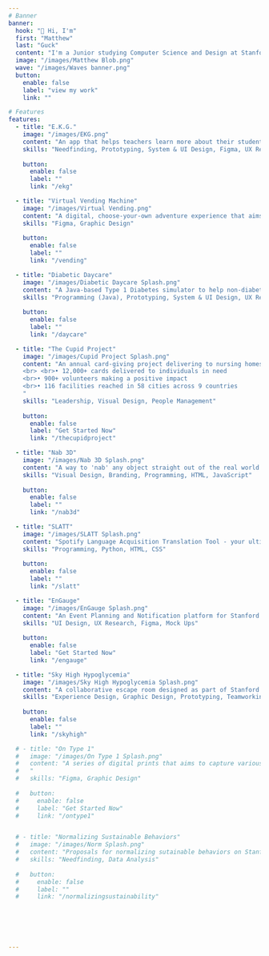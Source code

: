 ```yaml
---
# Banner
banner:
  hook: "👋 Hi, I'm"
  first: "Matthew"
  last: "Guck"
  content: "I'm a Junior studying Computer Science and Design at Stanford University. 🌲 I am the Stanford Class of 2026 President, I'm passionate about Type 1 Diabetes research and advocacy, and I love to create things— software, visuals, games, music, etc."
  image: "/images/Matthew Blob.png"
  wave: "/images/Waves banner.png"
  button:
    enable: false
    label: "view my work"
    link: ""

# Features
features:
  - title: "E.K.G."
    image: "/images/EKG.png"
    content: "An app that helps teachers learn more about their students through in-class games! Awarded 'Greatest Societal Impact' at Stanford CS147 Expo."
    skills: "Needfinding, Prototyping, System & UI Design, Figma, UX Research"
    
    button:
      enable: false
      label: ""
      link: "/ekg"

  - title: "Virtual Vending Machine"
    image: "/images/Virtual Vending.png"
    content: "A digital, choose-your-own adventure experience that aims to \"vend\" contentment with your life. Made in Figma."
    skills: "Figma, Graphic Design"
    
    button:
      enable: false
      label: ""
      link: "/vending"

  - title: "Diabetic Daycare"
    image: "/images/Diabetic Daycare Splash.png"
    content: "A Java-based Type 1 Diabetes simulator to help non-diabetics better understand blood sugar management."
    skills: "Programming (Java), Prototyping, System & UI Design, UX Research, Needfinding"
    
    button:
      enable: false
      label: ""
      link: "/daycare"

  - title: "The Cupid Project"
    image: "/images/Cupid Project Splash.png"
    content: "An annual card-giving project delivering to nursing homes every Valentine's Day since 2018.
    <br> <br>• 12,000+ cards delivered to individuals in need 
    <br>• 900+ volunteers making a positive impact 
    <br>• 116 facilities reached in 58 cities across 9 countries
    "
    skills: "Leadership, Visual Design, People Management"
    
    button:
      enable: false
      label: "Get Started Now"
      link: "/thecupidproject"

  - title: "Nab 3D"
    image: "/images/Nab 3D Splash.png"
    content: "A way to 'nab' any object straight out of the real world and into your website, with just a short video and a single line of code. Awarded 'Best Beginner Hack' @ TreeHacks 2024."
    skills: "Visual Design, Branding, Programming, HTML, JavaScript"
    
    button:
      enable: false
      label: ""
      link: "/nab3d"

  - title: "SLATT"
    image: "/images/SLATT Splash.png"
    content: "Spotify Language Acquisition Translation Tool - your ultimate companion for exploring music lyrics in multiple languages while enjoying your favorite tracks on Spotify. SLATT connects directly to your Spotify account and translates the current song into your desired target language"
    skills: "Programming, Python, HTML, CSS"
    
    button:
      enable: false
      label: ""
      link: "/slatt"

  - title: "EnGauge"
    image: "/images/EnGauge Splash.png"
    content: "An Event Planning and Notification platform for Stanford students."
    skills: "UI Design, UX Research, Figma, Mock Ups"
    
    button:
      enable: false
      label: "Get Started Now"
      link: "/engauge"

  - title: "Sky High Hypoglycemia"
    image: "/images/Sky High Hypoglycemia Splash.png"
    content: "A collaborative escape room designed as part of Stanford's 'DESIGN 1' course."
    skills: "Experience Design, Graphic Design, Prototyping, Teamworking"
    
    button:
      enable: false
      label: ""
      link: "/skyhigh"

  # - title: "On Type 1"
  #   image: "/images/On Type 1 Splash.png"
  #   content: "A series of digital prints that aims to capture various facets of the diabetic experience.
  #   "
  #   skills: "Figma, Graphic Design"
    
  #   button:
  #     enable: false
  #     label: "Get Started Now"
  #     link: "/ontype1"


  # - title: "Normalizing Sustainable Behaviors"
  #   image: "/images/Norm Splash.png"
  #   content: "Proposals for normalizing sutainable behaviors on Stanford's campus."
  #   skills: "Needfinding, Data Analysis"
    
  #   button:
  #     enable: false
  #     label: ""
  #     link: "/normalizingsustainability"

 

  


---
```

